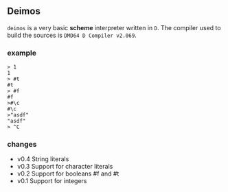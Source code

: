 ## Deimos

`deimos` is a very basic **scheme** interpreter written in `D`. The compiler used to build the sources is `DMD64 D Compiler v2.069`.

### example
    
    > 1
    1
    > #t
    #t
    > #f
    #f
    >#\c
    #\c
    >"asdf"
    "asdf"
    > ^C

### changes

* v0.4   String literals
* v0.3   Support for character literals
* v0.2   Support for booleans #f and #t
* v0.1   Support for integers
